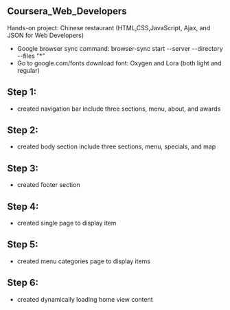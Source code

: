 
## Coursera_Web_Developers
Hands-on project: Chinese restaurant (HTML,CSS,JavaScript, Ajax, and JSON for Web Developers)

- Google browser sync command: browser-sync start --server --directory --files "*"
- Go to google.com/fonts download font: Oxygen and Lora (both light and regular)

## Step 1:
- created navigation bar include three sections, menu, about, and awards

## Step 2:
- created body section include three sections, menu, specials, and map

## Step 3:
- created footer section

## Step 4:
- created single page to display item

## Step 5: 
- created menu categories page to display items

## Step 6:
- created dynamically loading home view content
